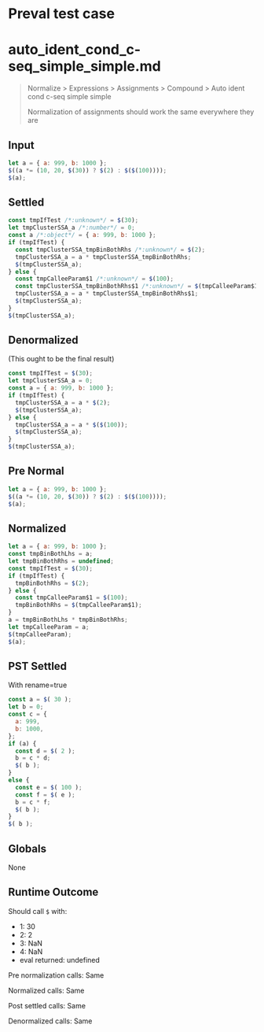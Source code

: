 # Preval test case

# auto_ident_cond_c-seq_simple_simple.md

> Normalize > Expressions > Assignments > Compound > Auto ident cond c-seq simple simple
>
> Normalization of assignments should work the same everywhere they are

## Input

`````js filename=intro
let a = { a: 999, b: 1000 };
$((a *= (10, 20, $(30)) ? $(2) : $($(100))));
$(a);
`````

## Settled


`````js filename=intro
const tmpIfTest /*:unknown*/ = $(30);
let tmpClusterSSA_a /*:number*/ = 0;
const a /*:object*/ = { a: 999, b: 1000 };
if (tmpIfTest) {
  const tmpClusterSSA_tmpBinBothRhs /*:unknown*/ = $(2);
  tmpClusterSSA_a = a * tmpClusterSSA_tmpBinBothRhs;
  $(tmpClusterSSA_a);
} else {
  const tmpCalleeParam$1 /*:unknown*/ = $(100);
  const tmpClusterSSA_tmpBinBothRhs$1 /*:unknown*/ = $(tmpCalleeParam$1);
  tmpClusterSSA_a = a * tmpClusterSSA_tmpBinBothRhs$1;
  $(tmpClusterSSA_a);
}
$(tmpClusterSSA_a);
`````

## Denormalized
(This ought to be the final result)

`````js filename=intro
const tmpIfTest = $(30);
let tmpClusterSSA_a = 0;
const a = { a: 999, b: 1000 };
if (tmpIfTest) {
  tmpClusterSSA_a = a * $(2);
  $(tmpClusterSSA_a);
} else {
  tmpClusterSSA_a = a * $($(100));
  $(tmpClusterSSA_a);
}
$(tmpClusterSSA_a);
`````

## Pre Normal


`````js filename=intro
let a = { a: 999, b: 1000 };
$((a *= (10, 20, $(30)) ? $(2) : $($(100))));
$(a);
`````

## Normalized


`````js filename=intro
let a = { a: 999, b: 1000 };
const tmpBinBothLhs = a;
let tmpBinBothRhs = undefined;
const tmpIfTest = $(30);
if (tmpIfTest) {
  tmpBinBothRhs = $(2);
} else {
  const tmpCalleeParam$1 = $(100);
  tmpBinBothRhs = $(tmpCalleeParam$1);
}
a = tmpBinBothLhs * tmpBinBothRhs;
let tmpCalleeParam = a;
$(tmpCalleeParam);
$(a);
`````

## PST Settled
With rename=true

`````js filename=intro
const a = $( 30 );
let b = 0;
const c = {
  a: 999,
  b: 1000,
};
if (a) {
  const d = $( 2 );
  b = c * d;
  $( b );
}
else {
  const e = $( 100 );
  const f = $( e );
  b = c * f;
  $( b );
}
$( b );
`````

## Globals

None

## Runtime Outcome

Should call `$` with:
 - 1: 30
 - 2: 2
 - 3: NaN
 - 4: NaN
 - eval returned: undefined

Pre normalization calls: Same

Normalized calls: Same

Post settled calls: Same

Denormalized calls: Same
